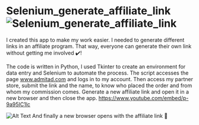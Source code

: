 # Selenium_generate_affiliate_link![Selenium_generate_affiliate_link](https://user-images.githubusercontent.com/96166795/156626353-d81749ef-ea8d-4916-a0c3-be9ee162f9a9.jpg)
  I created this app to make my work easier.
I needed to generate different links in an affiliate program. 
That way, everyone can generate their own link without getting me involved :heavy_check_mark:!

The code is written in Python, I used Tkinter to create an environment for data entry and Selenium to automate the process.
The script accesses the page www.admitad.com and logs in to my account. Then access my partner store, submit the link and the name, to know who placed the order and from whom my commission comes. Generate a new affiliate link and open it in a new browser and then close the app.
https://www.youtube.com/embed/p-9a95IC1lc

![Alt Text](https://user-images.githubusercontent.com/96166795/156632335-3f9c397e-351c-4e04-9b63-c7043e196d79.gif)
And finally a new browser opens with the affiliate link :arrows_counterclockwise:
